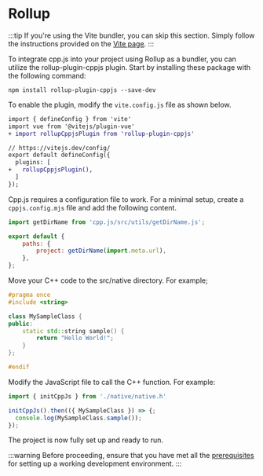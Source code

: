 # Rollup
:::tip
If you're using the Vite bundler, you can skip this section. Simply follow the instructions provided on the [Vite page](vite).
:::

To integrate cpp.js into your project using Rollup as a bundler, you can utilize the rollup-plugin-cppjs plugin. Start by installing these package with the following command:

```shell npm2yarn
npm install rollup-plugin-cppjs --save-dev
```

To enable the plugin, modify the `vite.config.js` file as shown below.

```diff title="vite.config.js"
import { defineConfig } from 'vite'
import vue from '@vitejs/plugin-vue'
+ import rollupCppjsPlugin from 'rollup-plugin-cppjs'

// https://vitejs.dev/config/
export default defineConfig({
  plugins: [
+   rollupCppjsPlugin(),
  ]
});
```

Cpp.js requires a configuration file to work. For a minimal setup, create a `cppjs.config.mjs` file and add the following content.

```js title="cppjs.config.mjs"
import getDirName from 'cpp.js/src/utils/getDirName.js';

export default {
    paths: {
        project: getDirName(import.meta.url),
    },
};
```

Move your C++ code to the src/native directory. For example;

```cpp title="src/native/MySampleClass.h"
#pragma once
#include <string>

class MySampleClass {
public:
    static std::string sample() {
        return "Hello World!";
    }
};

#endif
```

Modify the JavaScript file to call the C++ function. For example:
```js
import { initCppJs } from './native/native.h'

initCppJs().then(({ MySampleClass }) => {;
  console.log(MySampleClass.sample());
});
```

The project is now fully set up and ready to run.

:::warning
Before proceeding, ensure that you have met all the [prerequisites](/docs/Getting%20Started/prerequisites) for setting up a working development environment.
:::
